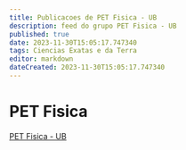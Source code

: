```yaml
---
title: Publicacoes de PET Fisica - UB 
description: feed do grupo PET Fisica - UB
published: true
date: 2023-11-30T15:05:17.747340
tags: Ciencias Exatas e da Terra
editor: markdown
dateCreated: 2023-11-30T15:05:17.747340
---
```


# PET Fisica
[PET Fisica - UB](/grupo/228PETFisicaUB)
